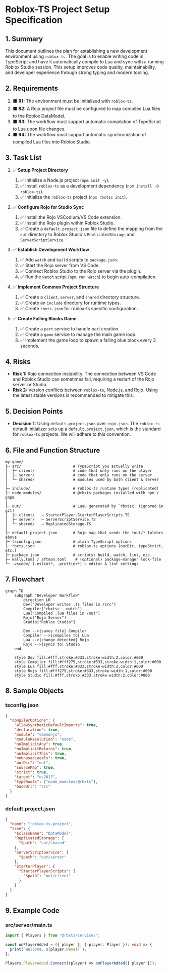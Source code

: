 # Roblox-TS Project Setup Specification

## 1. Summary

This document outlines the plan for establishing a new development environment using `roblox-ts`. The goal is to enable writing code in TypeScript and have it automatically compile to Lua and sync with a running Roblox Studio session. This setup improves code quality, maintainability, and developer experience through strong typing and modern tooling.

## 2. Requirements

1.  ⬛ **R1:** The environment must be initialized with `roblox-ts`.
2.  ⬛ **R2:** A Rojo project file must be configured to map compiled Lua files to the Roblox DataModel.
3.  ⬛ **R3:** The workflow must support automatic compilation of TypeScript to Lua upon file changes.
4.  ⬛ **R4:** The workflow must support automatic synchronization of compiled Lua files into Roblox Studio.

## 3. Task List

1.  ✅ **Setup Project Directory**
    1.  ✅ Initialize a Node.js project (`npm init -y`).
    2.  ✅ Install `roblox-ts` as a development dependency (`npm install -D roblox-ts`).
    3.  ✅ Initialize the `roblox-ts` project (`npx rbxtsc init`).
2.  ✅ **Configure Rojo for Studio Sync**
    1.  ✅ Install the Rojo VSCodium/VS Code extension.
    2.  ✅ Install the Rojo plugin within Roblox Studio.
    3.  ✅ Create a `default.project.json` file to define the mapping from the `out` directory to Roblox Studio's `ReplicatedStorage` and `ServerScriptService`.
3.  ✅ **Establish Development Workflow**

    1.  ✅ Add `watch` and `build` scripts to `package.json`.
    2.  ✅ Start the Rojo server from VS Code.
    3.  ✅ Connect Roblox Studio to the Rojo server via the plugin.
    4.  ✅ Run the `watch` script (`npm run watch`) to begin auto-compilation.

4.  ✅ **Implement Common Project Structure**
    1.  ✅ Create a `client`, `server`, and `shared` directory structure.
    2.  ✅ Create an `include` directory for runtime types.
    3.  ✅ Create `rbxts.json` for roblox-ts specific configuration.
5.  ✅ **Create Falling Blocks Game**
    1.  ✅ Create a `part` service to handle part creation.
    2.  ✅ Create a `game` service to manage the main game loop.
    3.  ✅ Implement the game loop to spawn a falling blue block every 3 seconds.

## 4. Risks

- **Risk 1:** Rojo connection instability. The connection between VS Code and Roblox Studio can sometimes fail, requiring a restart of the Rojo server or Studio.
- **Risk 2:** Version conflicts between `roblox-ts`, Node.js, and Rojo. Using the latest stable versions is recommended to mitigate this.

## 5. Decision Points

- **Decision 1:** Using `default.project.json` over `rojo.json`. The `roblox-ts` default initializer sets up a `default.project.json`, which is the standard for `roblox-ts` projects. We will adhere to this convention.

## 6. File and Function Structure

```
my-game/
├─ src/                       # TypeScript you actually write
│  ├─ client/                 # code that only runs on the player
│  ├─ server/                 # code that only runs on the server
│  └─ shared/                 # modules used by both client & server
│
├─ include/                   # roblox-ts runtime types (replicated)
├─ node_modules/              # @rbxts packages installed with npm / pnpm
│
├─ out/                       # Luau generated by `rbxtsc` (ignored in git)
│  ├─ client/   → StarterPlayer.StarterPlayerScripts.TS
│  ├─ server/   → ServerScriptService.TS
│  └─ shared/   → ReplicatedStorage.TS
│
├─ default.project.json       # Rojo map that sends the *out/* folders above
├─ tsconfig.json              # plain TypeScript options
├─ rbxts.json                 # roblox-ts options (outDir, typeStrict, etc.)
├─ package.json               # scripts: build, watch, lint, etc.
├─ wally.toml / aftman.toml    # (optional) package-manager lock-file
└─ .vscode/ (.eslint*, .prettier*) – editor & lint settings
```

## 7. Flowchart

```mermaid
graph TD
    subgraph "Developer Workflow"
        direction LR
        Dev["Developer writes .ts files in /src"]
        Compiler["rbxtsc --watch"]
        Lua["Compiled .lua files in /out"]
        Rojo["Rojo Server"]
        Studio["Roblox Studio"]

        Dev -->|saves file| Compiler
        Compiler -->|compiles to| Lua
        Lua -->|change detected| Rojo
        Rojo -->|syncs to| Studio
    end

    style Dev fill:#fff,stroke:#333,stroke-width:2,color:#000
    style Compiler fill:#fff275,stroke:#333,stroke-width:1,color:#000
    style Lua fill:#fff,stroke:#333,stroke-width:2,color:#000
    style Rojo fill:#fff275,stroke:#333,stroke-width:1,color:#000
    style Studio fill:#fff,stroke:#333,stroke-width:2,color:#000
```

## 8. Sample Objects

### tsconfig.json

```json
{
  "compilerOptions": {
    "allowSyntheticDefaultImports": true,
    "declaration": true,
    "module": "commonjs",
    "moduleResolution": "node",
    "noImplicitAny": true,
    "noImplicitReturns": true,
    "noImplicitThis": true,
    "noUnusedLocals": true,
    "outDir": "out",
    "sourceMap": true,
    "strict": true,
    "target": "es2017",
    "typeRoots": ["node_modules/@rbxts"],
    "baseUrl": "src"
  }
}
```

### default.project.json

```json
{
  "name": "roblox-ts-project",
  "tree": {
    "$className": "DataModel",
    "ReplicatedStorage": {
      "$path": "out/shared"
    },
    "ServerScriptService": {
      "$path": "out/server"
    },
    "StarterPlayer": {
      "StarterPlayerScripts": {
        "$path": "out/client"
      }
    }
  }
}
```

## 9. Example Code

### src/server/main.ts

```typescript
import { Players } from "@rbxts/services";

const onPlayerAdded = ({ player }: { player: Player }): void => {
  print(`Welcome, ${player.Name}!`);
};

Players.PlayerAdded.Connect((player) => onPlayerAdded({ player }));
```

